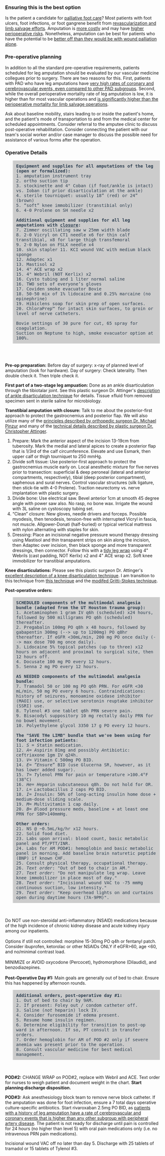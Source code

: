 <head>
<!-- Global site tag (gtag.js) - Google Analytics -->
<script async src="https://www.googletagmanager.com/gtag/js?id=G-YPLVGC5FDP"></script>
<script>
  window.dataLayer = window.dataLayer || [];
  function gtag(){dataLayer.push(arguments);}
  gtag('js', new Date());

  gtag('config', 'G-YPLVGC5FDP');
</script>
</head>

### Ensuring this is the best option

Is the patient a candidate for [palliative foot care](https://github.com/nealbarshes/nealbarshes.github.io/blob/main/articles/BarshesPalliativeFoot.pdf)? Most patients with foot ulcers, foot infections, or foot gangrene benefit from [revascularization and limb salvage efforts](https://bcmedu-my.sharepoint.com/:b:/g/personal/nbarshes_bcm_edu/EaZETgbUS39Ej_P1nh1NsqcBuokEIEbrWStGWvLsMuQEOg?e=RD5J43). Amputation is [more costly](https://github.com/nealbarshes/nealbarshes.github.io/blob/main/articles/Barshes%2C%20MOVIE%20analysis.pdf) and may have [higher perioperative risks](https://github.com/nealbarshes/nealbarshes.github.io/blob/main/articles/BarshesAmpVsBypassRisk.pdf). Nonetheless, amputation can be best for patients who have the potential to be [better off than they would be with wound palliation alone](https://bcmedu-my.sharepoint.com/:b:/g/personal/nbarshes_bcm_edu/EUpMUsEJlMxJpm53IojsUcABJKiZndxMNy9ncJxunwhy5g?e=IAGKrs).  

### Pre-operative planning

In addition to all the standard pre-operative requirements, patients scheduled for leg amputation should be evaluated by our vascular medicine collegues prior to surgery. There are two reasons for this. First, patients with PAD who have leg amputations have [very high rates of coronary and cerebrovascular events, even compared to other PAD subgroups](https://pubmed.ncbi.nlm.nih.gov/32997098/). Second, while the overall perioperative mortality rate of leg amputation is low, it is higher than for most vascular operations and [is significantly higher than the perioperative mortality for limb salvage operations](https://pubmed.ncbi.nlm.nih.gov/21292432/).

Ask about baseline mobility, stairs leading to or inside the patient's home, and the patient's mode of transportation to and from the medical center for scheduled appointments. Consider referral to the amputee clinic to discuss post-operative rehabilitation. Consider connecting the patient with our team's social worker and/or case manager to discuss the possible need for assistance of various forms after the operation.


### Operative Details
<blockquote style="padding: 10px; font-style: normal; color: #2C3E50; background-color: #ccc;"><tt>
  <b>Equipment and supplies for all amputations of the leg (open or formalized):</b><br>
1.  amputation instrument tray<br>
2.  ortho suction tip<br>
3.  stockinette and 4" Coban (if foot/ankle is intact) vs. Ioban (if prior disarticulation at the ankle)<br>
4.  sterile tourniquet: usually 18” (red) or 24” (brown)<br>
5.  “soft” knee immobilizer (transtibial only)<br>
6.  4-0 Prolene on SH needle x2<br>
<br>
<b>Additional quipment and supplies for all leg amputations with <u>closure</u>:</b><br>
7.  Zimmer oscillating saw w 25mm width blade<br>
8.  2-0 Vicryl on CT1 needle x6 for thin calf transtibial, x8 for large thigh transfemoral<br>
9.  2-0 Nylon on FSLX needle x4<br>
10. skin stapler
11. KCI wound VAC with medium black sponge<br>
12. Adaptec x1<br>
13. Mastisol x2<br>
14. 4" ACE wrap x2<br>
15. 4" Webril (NOT Kerlix) x2<br>
16. Cysto tubing and 1 liter normal saline<br>
16. TWO sets of everyone’s gloves<br>
17. Coviden smoke evacuator Bovie<br>
18. 50-50 mix of 1% lidocaine and 0.25% marcaine (no epinephrine)<br>
19. Hibiclens soap for skin prep of open surfaces.<br>
20. ChloraPrep™ for intact skin surfaces, to groin or level of nerve catheters.<br>
<br> 
Bovie settings of 30 pure for cut, 65 spray for coagulation.<br>
Suction on Neptune to high, smoke evacuator option at 100%. 
</tt></blockquote>
<br>
<br> 

<b>Pre-op preparation:</b>
Before day of surgery: x-ray of planned level of amputation (look for hardware).
Day of surgery: Check laterality. Then double check it. Then triple check it.

<b>First part of a two-stage leg ampuation:</b>
Done as an ankle disarticulation through the tibiotalar joint. See this plastic surgeon Dr. Attinger's [description of ankle disarticulation technique](https://pubmed.ncbi.nlm.nih.gov/32600566/) for details. Tissue ±fluid from removed specimen sent in sterile saline for microbiology. 

<b>Transtibial amputation with closure:</b>
Talk to me about the posterior-first approach to protect the gastrocnemius and posterior flap. We will also utilize many of the [principles described by orthopedic surgeon Dr. Michael Pinzur](https://pubmed.ncbi.nlm.nih.gov/21200297/) and many of the [technical details described by plastic surgeon Dr. Christopher Attinger](https://pubmed.ncbi.nlm.nih.gov/24510319/).

1. Prepare: Mark the anterior aspect of the incision 13-19cm from tuberosity. Mark the medial and lateral apices to create a posterior flap that is 1/3rd of the calf circumference. Elevate and use Esmark, then upper calf or thigh tourniquet to 250 mmHg.
2. Divide soft tissue: Use posterior-first approach to protect the gastrocnemius muscle early on. Local anesthetic mixture for five nerves prior to transection: superficial & deep peroneal (lateral and anterior compartments, respectively), tibial (deep posterior compartment), saphenous and sural nerves. Control vascular structures (silk ligature, then stick-tie with 4-0 Prolene). Traction neurectomy vs. nerve implantation with plastic surgery.
3. Divide bone: Use electrical saw. Bevel anterior 1cm at smooth 45 degree angle with power saw also. No rasp, no bone wax. Irrigate the wound with 3L saline on cystoscopy tubing set.
4. “Clean” closure: New gloves, needle drivers and forceps. Possible myodesis, then tenodesis, tension-free with interrupted Vicryl in fascia, not muscle. Allgower-Donati (half-buried) or typical vertical mattress with nylon alternating with staples for skin.
5. Dressing: Place an incisional negative pressure wound therapy dressing using Mastisol and thin transparent strips on skin along the incision, then Adaptec over incision, then black sponge and more transparent dressings, then connector. Follow this with a [tidy leg wrap](https://www.youtube.com/watch?v=yUizOiWBvs8) using 4" Webrils (cast padding, NOT Kerlix) x2 and 4" ACE wrap x2. Soft knee immobilizer for transtibial amputations.

<b>Knee disarticulations:</b>
Please see this plastic surgeon Dr. Attinger's [excellent description of a knee disarticulation technique](https://pubmed.ncbi.nlm.nih.gov/25276650/). I am transition to this technique from [this technique](https://bcmedu-my.sharepoint.com/:u:/g/personal/nbarshes_bcm_edu/ESC67cPk0N9Kl7-D9jh4OhsB-77w1X-BjGlM-8jUnn5YFg?e=scQG3X) and the [modifed Gritti-Stokes technique](https://pubmed.ncbi.nlm.nih.gov/11097446/).


<b>Post-operative orders:</b>

<blockquote style="padding: 10px; font-style: normal; color: #2C3E50; background-color: #ccc;"><tt>
<b>SCHEDULED components of the multimodal analgesia bundle (adapted from the UT Houston trauma group):</b><br>
1. Acetaminophen 1 gram IV q6h (scheduled) x24 hours, followed by 500 milligrams PO q6h (scheduled) thereafter.<br>
2. Pregabalin 100mg PO q8h x 48 hours, followed by gabapentin 300mg (--> up to 1200mg) PO q8hr thereafter. If eGFR <30mL/min, 200 mg PO once daily (--> max dose 700 mg once daily).<br>
3. Lidocaine 5% topical patches (up to three) x12 hours on adjacent and proximal to surgical site, then 12 hours off.<br>
4. Docusate 100 mg PO every 12 hours.<br>
5. Senna 2 mg PO every 12 hours.<br>
<br>
<b>AS NEEDED components of the multimodal analgesia bundle:</b><br>
7. Tramadol 50 or 100 mg PO q6h PRN. For eGFR <30 mL/min, 50 mg PO every 6 hours. Contraindications: history of seizures, monoamine oxidase inhibitor (MAOI) use, or selective serotonin reuptake inhibitor (SSRI) use.<br>
8. Tylenol #3 one tablet q6h PRN severe pain.<br>
9. Bisacodyl suppository 10 mg rectally daily PRN for no bowel movement.<br>
10. Polyethylene glycol 3350 17 g PO every 12 hours.<br><br>
<b>The "SAVE THe LIMB" bundle that we've been using for foot infection patients</b>:<br>
11. <i>S = S</i>tatin medication.<br>
12. <i>A= A</i>spirin 81mg and possibly <i>A</i>ntibiotic: ceftriaxone 1gm IV q24h.<br>
13. <i>V= V</i>itamin C 500mg PO BID. <br>
14. <i>E= ”E</i>nsure” BID (use Glucerna SR, however, as it has lower added sugar).<br>
15. <i>T= T</i>ylenol PRN for pain or temperature >100.4&deg;F (38&deg;C)<br>
16. <i>He= H</i>eparin subcutaneous q8h. Do not hold for OR.<br>
17. <i>L= L</i>actobacillus 2 caps PO BID.<br>
18. <i>I= I</i>nsulin: 50% of long-acting insulin home dose + medium-dose sliding scale.<br>
19. <i>M= M</i>ultivitamin 1 cap daily.<br>
20. <i>B= B</i>lood pressure meds, baseline + at least one PRN for SBP>140mmHg.<br><br>
<b>Other orders:</b><br>
21. NS @ ~0.5mL/kg/hr x12 hours.<br>
22. Solid food diet.<br>
23. Labs upon arrival: blood count, basic metabolic panel and PT/PTT/INR.<br>
24. Labs for AM POD#1: hemoglobin and basic metabolic panel in morning. Add baseline brain naturetic peptide (BNP) if known CHF.<br>
25. Consult physical therapy, occupational therapy.
26. <i>Text order</i>: "Out of bed to chair in AM."<br>
27. <i>Text order</i>: "Do not manipulate leg wrap. Leave knee immobilizer in place most of day."<br>
28. <i>Text order</i>: "Incisional wound VAC to -75 mmHg continuous suction, low intensity."<br>
29. <i>Text order</i>: "Keep overhead lights on and curtains open during daytime hours (7A-9PM)".<br> 
</tt></blockquote>
<br>
<br>
Do NOT use non-steroidal anti-inflammatory (NSAID) medications because of the high incidence of chronic kidney disease and acute kidney injury among our inpatients.
<br>
<br>
Options if still not controlled: morphine 15-30mg PO q4h or fentanyl patch. Consider ibuprofen, ketorolac or other NSAIDs ONLY if eGFR>60, age <60, and no/minimal contrast load. <br><br>
MINIMIZE or AVOID oxycodone (Percocet), hydromorphone (Dilaudid), and benzodiazepines.
<br>
<br>
<b>Post-Operative Day #1:</b> Main goals are generally out of bed to chair. Ensure this has happened by afternoon rounds.
<blockquote style="padding: 10px; font-style: normal; color: #2C3E50; background-color: #ccc;"><tt>
<b>Additional orders, post-operative day #1:</b><br>
1. Out of bed to chair by 9AM.<br>
2. If present: Foley out / condom catheter off.<br>
3. Saline (<i>not</i> heparin) lock IV.<br>
4. Consider furosemide if edema present.<br>
5. Resume home insulin regimen.<br>
6. Determine eligibility for transition to post-op ward in afternoon. If so, PT consult in transfer orders.<br>
7. Order hemoglobin for AM of POD #2 only if severe anemia was present prior to the operation.<br>
8. Consult vascular medicine for best medical management.<br>
</tt></blockquote>
<br>
<br>
<b>POD#2:</b> CHANGE WRAP on POD#2, replace with Webril and ACE. Text order for nurses to weigh patient and document weight in the chart. <b>Start planning discharge disposition.</b> 

<b>POD#3:</b> Ask anesthesiology block team to remove nerve block catheter. If the amputation was done for foot infection, ensure a 7 total days operative culture-specific antibiotics. Start rivaroxaban 2.5mg PO BID, as [patients with a history of leg amputation have a rate of cerebrovascular and coronary events that is higher than any other subgroup with peripheral artery disease](https://pubmed.ncbi.nlm.nih.gov/32997098/). The patient is not ready for discharge until pain is controlled for 24 hours (no higher than level 5) with oral pain medications only (i.e. no intravenous PRN pain medications). 

Incisional wound VAC off no later than day 5. Discharge with 25 tablets of tramadol or 15 tablets of Tylenol #3.
